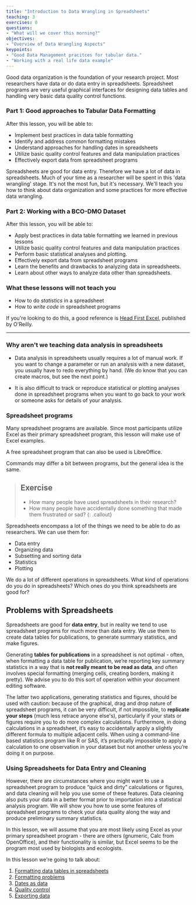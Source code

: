 ```yaml
---
title: "Introduction to Data Wrangling in Spreadsheets"
teaching: 3
exercises: 0
questions:
- "What will we cover this morning?"
objectives:
- "Overview of Data Wrangling Aspects"
keypoints:
- "Good Data Management pracitces for tabular data."
- "Working with a real life data example"
---
```


Good data organization is the foundation of your research
project. Most researchers have data or do data entry in
spreadsheets. Spreadsheet programs are very useful graphical
interfaces for designing data tables and handling very basic data quality control functions.

### Part 1: Good approaches to Tabular Data Formatting

After this lesson, you will be able to:
- Implement best practices in data table formatting  
- Identify and address common formatting mistakes
- Understand approaches for handling dates in spreadsheets
- Utilize basic quality control features and data manipulation practices
- Effectively export data from spreadsheet programs

Spreadsheets are good for data entry. Therefore we have a lot of data
in spreadsheets. 
Much of your time as a researcher will be spent in this 'data wrangling' stage.
It's not the most fun, but it's necessary. We'll teach you how to think
about data organization and some practices for more effective data wrangling.



### Part 2: Working with a BCO-DMO Dataset 

After this lesson, you will be able to:

- Apply best practices in data table formatting we learned in previous lessons
- Utilize basic quality control features and data manipulation practices
- Perform basic statistical analyses and plotting.
- Effectively export data from spreadsheet programs
- Learn the benefits and drawbacks to analyzing data in spreadsheets.
- Learn about other ways to analyze data other than spreadsheets.

### What these lessons will not teach you

- How to do *statistics* in a spreadsheet
- How to *write code* in spreadsheet programs

If you're looking to do this, a good reference is
[Head First Excel](https://www.amazon.com/Head-First-Excel-learners-spreadsheets/dp/0596807694/), published by O'Reilly.

---

### Why aren't we teaching data analysis in spreadsheets

- Data analysis in spreadsheets usually requires a lot of manual work. If you want to change a parameter or run an analysis with a new dataset, you usually have to redo everything by hand. (We do know that you can create macros, but see the next point.)
  
- It is also difficult to track or reproduce statistical or plotting analyses done in spreadsheet programs when you want to go back to your work or someone asks for details of your analysis.

### Spreadsheet programs

Many spreadsheet programs are available. Since most participants utilize Excel as their primary spreadsheet program, this lesson will make use of Excel examples.

A free spreadsheet program that can also be used is LibreOffice.

Commands may differ a bit between programs, but the general idea is the same.

> ## Exercise
> - How many people have used spreadsheets in their research?
> - How many people have accidentally done something that made them
> frustrated or sad?
{: .callout}

Spreadsheets encompass a lot of the things we need to be able to do as researchers. We can use them for:

- Data entry
- Organizing data
- Subsetting and sorting data
- Statistics
- Plotting

We do a lot of different operations in spreadsheets. What kind of operations do you do in spreadsheets? Which ones do you think spreadsheets are good for?


## Problems with Spreadsheets

Spreadsheets are good for **data entry**, but in reality we tend to use spreadsheet programs for much more than data entry. We use them to create data tables for publications, to generate summary statistics, and make figures.

Generating **tables for publications** in a spreadsheet is not optimal - often, when formatting a data table for publication, we’re
reporting key summary statistics in a way that is **not really meant to be read as data**, and often involves special formatting
(merging cells, creating borders, making it pretty). We advise you to do this sort of operation within your document editing software.

The latter two applications, generating statistics and figures, should be used with caution: because of the graphical, drag and drop nature of spreadsheet programs, it can be very difficult, if not impossible, to **replicate your steps** (much less retrace anyone else's), particularly if your stats or figures require you to do more complex calculations. Furthermore, in doing calculations in a spreadsheet, it’s easy to accidentally apply a slightly different formula to multiple adjacent cells. When using a 
command-line based statistics program like R or SAS, it’s practically impossible to apply a calculation to one observation in your 
dataset but not another unless you’re doing it on purpose. 

### Using Spreadsheets for Data Entry and Cleaning

However, there are circumstances where you might want to use a spreadsheet program to produce “quick and dirty” calculations or figures, and data cleaning will help you use some of these features. Data cleaning also puts your data in a better format prior to importation into a statistical analysis program. We will show you how to use some features of spreadsheet programs to check your data quality along the way and produce preliminary summary statistics.

In this lesson, we will assume that you are most likely using Excel as your primary spreadsheet program - there are others (gnumeric, Calc from OpenOffice), and their functionality is similar, but Excel seems to be the program most used by biologists and ecologists.

In this lesson we're going to talk about:

1. [Formatting data tables in spreadsheets](../01-format-data/)
2. [Formatting problems](../02-common-mistakes/)
3. [Dates as data](../03-dates-as-data/)
4. [Quality control](../04-quality-control/)
5. [Exporting data](../05-exporting-data/)

